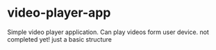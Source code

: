 # video-player-app
Simple video player application. Can play videos form user device.
not completed yet! just a basic structure
